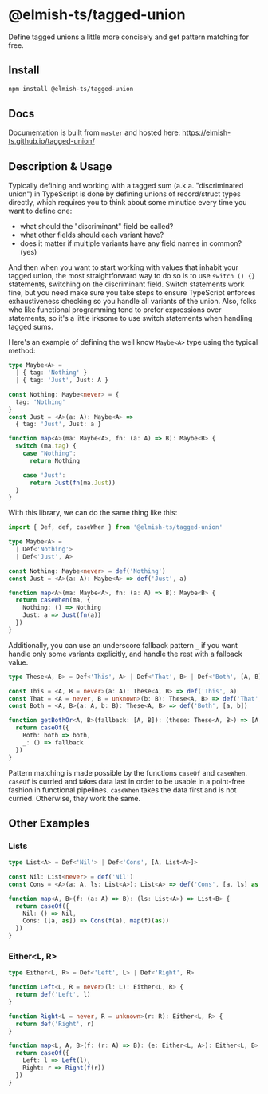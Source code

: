 # @elmish-ts/tagged-union

Define tagged unions a little more concisely and get pattern matching for free.

## Install

```sh
npm install @elmish-ts/tagged-union
```

## Docs

Documentation is built from `master` and hosted here:
https://elmish-ts.github.io/tagged-union/

## Description & Usage

Typically defining and working with a tagged sum (a.k.a. "discriminated union") in TypeScript is done by defining unions of record/struct types directly, which requires you to think about some minutiae every time you want to define one:

- what should the "discriminant" field be called?
- what other fields should each variant have?
- does it matter if multiple variants have any field names in common? (yes)

And then when you want to start working with values that inhabit your tagged union, the most straightforward way to do so is to use `switch () {}` statements, switching on the discriminant field. Switch statements work fine, but you need make sure you take steps to ensure TypeScript enforces exhaustiveness checking so you handle all variants of the union. Also, folks who like functional programming tend to prefer expressions over statements, so it's a little irksome to use switch statements when handling tagged sums.

Here's an example of defining the well know `Maybe<A>` type using the typical method:

```ts
type Maybe<A> =
  | { tag: 'Nothing' }
  | { tag: 'Just', Just: A }

const Nothing: Maybe<never> = {
  tag: 'Nothing'
}
const Just = <A>(a: A): Maybe<A> =>
  { tag: 'Just', Just: a }

function map<A>(ma: Maybe<A>, fn: (a: A) => B): Maybe<B> {
  switch (ma.tag) {
    case "Nothing":
      return Nothing

    case 'Just':
      return Just(fn(ma.Just))
  }
}
```

With this library, we can do the same thing like this:

```ts
import { Def, def, caseWhen } from '@elmish-ts/tagged-union'

type Maybe<A> =
  | Def<'Nothing'>
  | Def<'Just', A>

const Nothing: Maybe<never> = def('Nothing')
const Just = <A>(a: A): Maybe<A> => def('Just', a)

function map<A>(ma: Maybe<A>, fn: (a: A) => B): Maybe<B> {
  return caseWhen(ma, {
    Nothing: () => Nothing
    Just: a => Just(fn(a))
  })
}
```

Additionally, you can use an underscore fallback pattern `_` if you want handle only some variants explicitly, and handle the rest with a fallback value.

```ts
type These<A, B> = Def<'This', A> | Def<'That', B> | Def<'Both', [A, B]>

const This = <A, B = never>(a: A): These<A, B> => def('This', a)
const That = <A = never, B = unknown>(b: B): These<A, B> => def('That', b)
const Both = <A, B>(a: A, b: B): These<A, B> => def('Both', [a, b])

function getBothOr<A, B>(fallback: [A, B]): (these: These<A, B>) => [A, B] {
  return caseOf({
    Both: both => both,
    _: () => fallback
  })
}
```

Pattern matching is made possible by the functions `caseOf` and `caseWhen`. `caseOf` is curried and takes data last in order to be usable in a point-free fashion in functional pipelines. `caseWhen` takes the data first and is not curried. Otherwise, they work the same.

## Other Examples

### Lists

```ts
type List<A> = Def<'Nil'> | Def<'Cons', [A, List<A>]>

const Nil: List<never> = def('Nil')
const Cons = <A>(a: A, ls: List<A>): List<A> => def('Cons', [a, ls] as [A, List<A>])

function map<A, B>(f: (a: A) => B): (ls: List<A>) => List<B> {
  return caseOf({
    Nil: () => Nil,
    Cons: ([a, as]) => Cons(f(a), map(f)(as))
  })
}
```

### Either<L, R>

```ts
type Either<L, R> = Def<'Left', L> | Def<'Right', R>

function Left<L, R = never>(l: L): Either<L, R> {
  return def('Left', l)
}

function Right<L = never, R = unknown>(r: R): Either<L, R> {
  return def('Right', r)
}

function map<L, A, B>(f: (r: A) => B): (e: Either<L, A>): Either<L, B> {
  return caseOf({
    Left: l => Left(l),
    Right: r => Right(f(r))
  })
}
```
